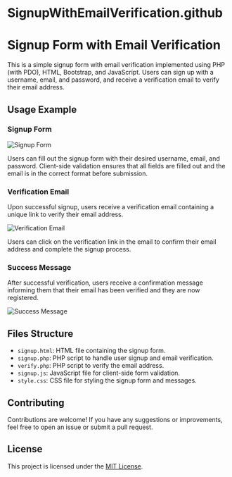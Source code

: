 # SignupWithEmailVerification.github
# Signup Form with Email Verification

This is a simple signup form with email verification implemented using PHP (with PDO), HTML, Bootstrap, and JavaScript. Users can sign up with a username, email, and password, and receive a verification email to verify their email address.

## Usage Example

### Signup Form

![Signup Form](signup_form.png)

Users can fill out the signup form with their desired username, email, and password. Client-side validation ensures that all fields are filled out and the email is in the correct format before submission.

### Verification Email

Upon successful signup, users receive a verification email containing a unique link to verify their email address.

![Verification Email](verification_email.png)

Users can click on the verification link in the email to confirm their email address and complete the signup process.

### Success Message

After successful verification, users receive a confirmation message informing them that their email has been verified and they are now registered.

![Success Message](success_message.png)

## Files Structure

- `signup.html`: HTML file containing the signup form.
- `signup.php`: PHP script to handle user signup and email verification.
- `verify.php`: PHP script to verify the email address.
- `signup.js`: JavaScript file for client-side form validation.
- `style.css`: CSS file for styling the signup form and messages.

## Contributing

Contributions are welcome! If you have any suggestions or improvements, feel free to open an issue or submit a pull request.

## License

This project is licensed under the [MIT License](LICENSE).

